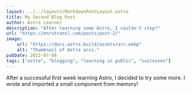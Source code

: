 ```yaml
---
layout: ../../layouts/MarkdownPostLayout.astro
title: My Second Blog Post
author: Astro Learner
description: "After learning some Astro, I couldn't stop!"
url: "https://enrutransl.com/posts/post-2/"
image:
    url: "https://docs.astro.build/assets/arc.webp"
    alt: "Thumbnail of Astro arcs."
pubDate: 2022-07-08
tags: ["astro", "blogging", "learning in public", "successes"]
---
```

After a successful first week learning Astro, I decided to try some more. I wrote and imported a small component from memory!